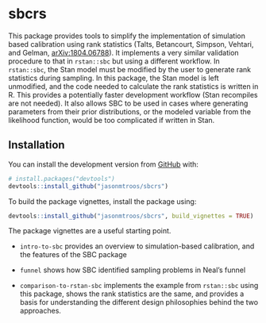 
<!-- README.md is generated from README.Rmd. Please edit that file -->

# sbcrs

<!-- badges: start -->

<!-- badges: end -->

This package provides tools to simplify the implementation of simulation
based calibration using rank statistics (Talts, Betancourt, Simpson,
Vehtari, and Gelman,
[arXiv:1804.06788](https://arxiv.org/abs/1804.06788)). It implements a
very similar validation procedure to that in `rstan::sbc` but using a
different workflow. In `rstan::sbc`, the Stan model must be modified by
the user to generate rank statistics during sampling. In this package,
the Stan model is left unmodified, and the code needed to calculate the
rank statistics is written in R. This provides a potentially faster
development workflow (Stan recompiles are not needed). It also allows
SBC to be used in cases where generating parameters from their prior
distributions, or the modeled variable from the likelihood function,
would be too complicated if written in
Stan.

## Installation

<!-- You can install the released version of sbcrs from [CRAN](https://CRAN.R-project.org) with: -->

<!-- ``` r -->

<!-- install.packages("sbcrs") -->

<!-- ``` -->

You can install the development version from
[GitHub](https://github.com/) with:

``` r
# install.packages("devtools")
devtools::install_github("jasonmtroos/sbcrs")
```

To build the package vignettes, install the package using:

``` r
devtools::install_github("jasonmtroos/sbcrs", build_vignettes = TRUE)
```

The package vignettes are a useful starting point.

  - `intro-to-sbc` provides an overview to simulation-based calibration,
    and the features of the SBC package

  - `funnel` shows how SBC identified sampling problems in Neal’s funnel

  - `comparison-to-rstan-sbc` implements the example from `rstan::sbc`
    using this package, shows the rank statistics are the same, and
    provides a basis for understanding the different design philosophies
    behind the two approaches.
